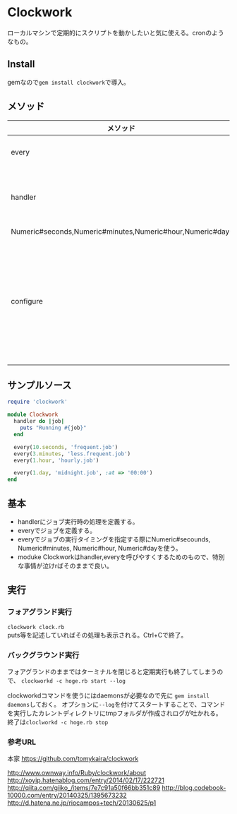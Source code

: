 # **Clockwork**

ローカルマシンで定期的にスクリプトを動かしたいと気に使える。cronのようなもの。

## **Install**

gemなので`gem install clockwork`で導入。

## **メソッド**

メソッド                                                      | 概要
--------------------------------------------------------- | -------------------------------------------------------------
every                                                     | 定期実行するジョブを定義する
handler                                                   | ジョブ実行時に呼び出される処理を定義するメソッド
Numeric#seconds,Numeric#minutes,Numeric#hour,Numeric#day, | 時間指定
configure                                                 | Clockworkの初期状態に呼び出され、Clockworkのマルチスレッド/ロギング/タイムゾーンに関する設定を定義する

## **サンプルソース**

```ruby
require 'clockwork'

module Clockwork
  handler do |job|
    puts "Running #{job}"
  end

  every(10.seconds, 'frequent.job')
  every(3.minutes, 'less.frequent.job')
  every(1.hour, 'hourly.job')

  every(1.day, 'midnight.job', :at => '00:00')
end
```

## 基本

- handlerにジョブ実行時の処理を定義する。
- everyでジョブを定義する。
- everyでジョブの実行タイミングを指定する際にNumeric#secounds, Numeric#minutes, Numeric#hour, Numeric#dayを使う。
- moduke Clockworkはhandler,everyを呼びやすくするためのもので、特別な事情が泣けrばそのままで良い。

## **実行**

### **フォアグランド実行**

`clockwork clock.rb`<br>
puts等を記述していればその処理も表示される。Ctrl+Cで終了。

### **バックグラウンド実行**

フォアグランドのままではターミナルを閉じると定期実行も終了してしまうので、 `clockworkd -c hoge.rb start --log`

clockworkdコマンドを使うにはdaemonsが必要なので先に `gem install daemons`しておく。 オプションに`--log`を付けてスタートすることで、コマンドを実行したカレントディレクトリにtmpフォルダが作成されログが吐かれる。<br>
終了は`cloclworkd -c hoge.rb stop`

### **参考URL**

本家 <https://github.com/tomykaira/clockwork>

<http://www.ownway.info/Ruby/clockwork/about> <http://xoyip.hatenablog.com/entry/2014/02/17/222721> <http://qiita.com/giiko_/items/7e7c91a50f66bb351c89> <http://blog.codebook-10000.com/entry/20140325/1395673232> <http://d.hatena.ne.jp/riocampos+tech/20130625/p1>
